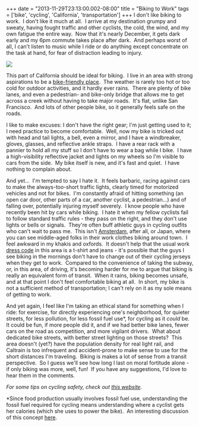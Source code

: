 +++
date = "2013-11-29T23:13:00.002-08:00"
title = "Biking to Work"
tags = ['bike', 'cycling', 'California', 'transportation']
+++
I don't like biking to work.  I don't like it much at all.  I arrive at my destination grumpy and sweaty, having fought traffic and other cyclists, the cold, the wind, and my own fatigue the entire way.  Now that it's nearly December, it gets dark early and my 6pm commute takes place after dark.  And perhaps worst of all, I can't listen to music while I ride or do anything except concentrate on the task at hand, for fear of distraction leading to injury.

<img src="http://4.bp.blogspot.com/-rMRfiaTRwM4/UpmNoUHp4TI/AAAAAAAAC3o/UzHLttpJNdU/s1600/IMG_20131102_124942.jpg"/>

This part of California should be ideal for biking.  I live in an area with strong aspirations to be a [bike-friendly place](http://www.ci.mtnview.ca.us/city_hall/public_works/bicycling_in_mountain_view.asp).  The weather is rarely too hot or too cold for outdoor activities, and it hardly ever rains.  There are plenty of bike lanes, and even a pedestrian- and bike-only bridge that allows me to get across a creek without having to take major roads.  It's flat, unlike San Francisco.  And lots of other people bike, so it generally feels safe on the roads.

I like to make excuses: I don't have the right gear; I'm just getting used to it; I need practice to become comfortable.  Well, now my bike is tricked out with head and tail lights, a bell, even a mirror, and I have a windbreaker, gloves, glasses, and reflective ankle straps.  I have a rear rack with a pannier to hold all my stuff so I don't have to wear a bag while I bike.  I have a high-visibility reflective jacket and lights on my wheels so I'm visible to cars from the side.  My bike itself is new, and it's fast and quiet.  I have nothing to complain about.

And yet...  I'm tempted to say I hate it.  It feels barbaric, racing against cars to make the always-too-short traffic lights, clearly timed for motorized vehicles and not for bikes.  I'm constantly afraid of hitting something (an open car door, other parts of a car, another cyclist, a pedestrian...) and of falling over, potentially injuring myself severely.  I know people who have recently been hit by cars while biking.  I hate it when my fellow cyclists fail to follow standard traffic rules - they pass on the right, and they don't use lights or bells or signals.  They're often buff athletic guys in cycling outfits who can't wait to pass me.  This isn't [Amsterdam](http://www.etravelblog.com/six-bike-friendly-cities-in-europe/), after all, or Japan, where you can see middle-aged folks in their work clothes biking around town.  I feel awkward in my khakis and oxfords.  It doesn't help that the usual work [dress code](http://en.wikipedia.org/wiki/Dress_code#Work_place) in this area is a t-shirt and jeans - it's possible that the guys I see biking in the mornings don't have to change out of their cycling jerseys when they get to work.  Compared to the convenience of taking the subway, or, in this area, of driving, it's becoming harder for me to argue that biking is really an equivalent form of transit.  When it rains, biking becomes unsafe, and at that point I don't feel comfortable biking at all.  In short, my bike is not a sufficient method of transportation; I can't rely on it as my sole means of getting to work.

And yet again, I feel like I'm taking an ethical stand for something when I ride: for exercise, for directly experiencing one's neighborhood, for quieter streets, for less pollution, for less fossil fuel use*, for cycling as it *could* be.  It could be fun, if more people did it, and if we had better bike lanes, fewer cars on the road as competition, and more vigilant drivers.  What about dedicated bike streets, with better street lighting on those streets?  This area doesn't (yet?) have the population density for real light rail, and Caltrain is too infrequent and accident-prone to make sense to use for the short distances I'm traveling.  Biking is makes a lot of sense from a transit perspective.  So I guess we'll see how long I last on moral fortitude alone - if only biking was more, well, fun!  If you have any suggestions, I'd love to hear them in the comments.

*For some tips on cycling safety, check out [this website](http://bicyclesafe.com/).*

*Since food production usually involves fossil fuel use, understanding the fossil fuel required for cycling means understanding where a cyclist gets her calories (which she uses to power the bike).  An interesting discussion of this concept [here](http://bicycleuniverse.info/transpo/energy.html).
